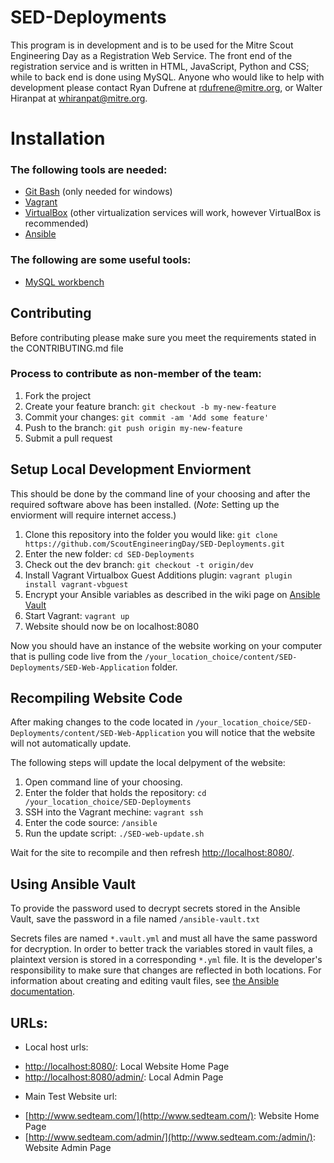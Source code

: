 # SED-Deployments

This program is in development and is to be used for the Mitre Scout Engineering Day as a Registration Web Service. The front end of the registration service and is written in HTML, JavaScript, Python and CSS; while to back end is done using MySQL. Anyone who would like to help with development please contact Ryan Dufrene at rdufrene@mitre.org, or Walter Hiranpat at whiranpat@mitre.org.


# Installation

### The following tools are needed:
- [Git Bash](https://git-for-windows.github.io/) (only needed for windows)
- [Vagrant](https://www.vagrantup.com/)
- [VirtualBox](https://www.virtualbox.org/wiki/Downloads) (other virtualization services will work, however VirtualBox is recommended)
- [Ansible](http://docs.ansible.com/ansible/latest/intro_installation.html)

### The following are some useful tools:
- [MySQL workbench](http://dev.mysql.com/downloads/workbench/)


## Contributing
Before contributing please make sure you meet the requirements stated in the CONTRIBUTING.md file

### Process to contribute as non-member of the team:
1. Fork the project
2. Create your feature branch: `git checkout -b my-new-feature`
3. Commit your changes: `git commit -am 'Add some feature'`
4. Push to the branch: `git push origin my-new-feature`
5. Submit a pull request


## Setup Local Development Enviorment
This should be done by the command line of your choosing and after the required software above has been installed. (*Note*: Setting up the enviorment will require internet access.)

1. Clone this repository into the folder you would like: `git clone https://github.com/ScoutEngineeringDay/SED-Deployments.git`
2. Enter the new folder: `cd SED-Deployments`
3. Check out the dev branch: `git checkout -t origin/dev`
4. Install Vagrant Virtualbox Guest Additions plugin: `vagrant plugin install vagrant-vbguest`
5. Encrypt your Ansible variables as described in the wiki page on [Ansible Vault](https://github.com/ScoutEngineeringDay/SED-Deployments/wiki/Ansible-Vault)
6. Start Vagrant: `vagrant up`
7. Website should now be on localhost:8080

Now you should have an instance of the website working on your computer that is pulling code live from the `/your_location_choice/content/SED-Deployments/SED-Web-Application` folder. 

## Recompiling Website Code
After making changes to the code located in `/your_location_choice/SED-Deployments/content/SED-Web-Application` you will notice that the website will not automatically update.

The following steps will update the local delpyment of the website:
1. Open command line of your choosing.
2. Enter the folder that holds the repository: `cd /your_location_choice/SED-Deployments`
3. SSH into the Vagrant mechine: `vagrant ssh`
4. Enter the code source: `/ansible`
5. Run the update script: `./SED-web-update.sh`

Wait for the site to recompile and then refresh [http://localhost:8080/](http://localhost:8000/).


## Using Ansible Vault
To provide the password used to decrypt secrets stored in the Ansible Vault, save the password in a file named `/ansible-vault.txt`

Secrets files are named `*.vault.yml` and must all have the same password for decryption. In order to better track the variables stored in vault files, a plaintext version is stored in a corresponding `*.yml` file. It is the developer's responsibility to make sure that changes are reflected in both locations. For information about creating and editing vault files, see [the Ansible documentation](https://docs.ansible.com/ansible/latest/vault.html).


## URLs:

- Local host urls:
* [http://localhost:8080/](http://localhost:8000/): Local Website Home Page
* [http://localhost:8080/admin/](http://localhost:8000/admin/): Local	Admin Page

- Main Test Website url:
* [http://www.sedteam.com/](http://www.sedteam.com/): Website Home Page
* [http://www.sedteam.com/admin/](http://www.sedteam.com:/admin/): Website Admin Page
